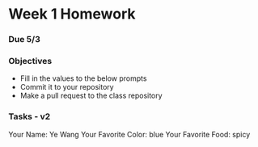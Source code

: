 # Week 1 Homework
### Due 5/3
### Objectives
- Fill in the values to the below prompts
- Commit it to your repository
- Make a pull request to the class repository

### Tasks - v2
Your Name:  Ye Wang
Your Favorite Color:  blue
Your Favorite Food:   spicy

